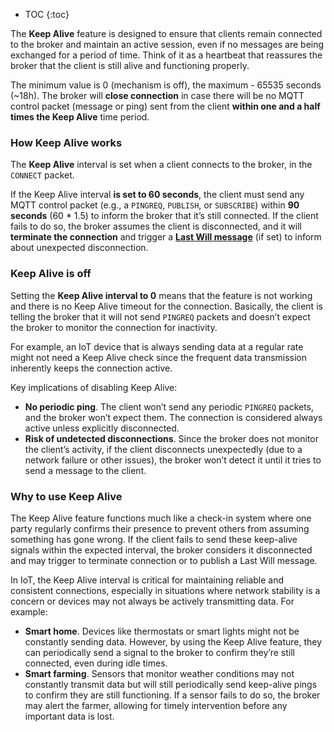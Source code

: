 
* TOC
{:toc}

The **Keep Alive** feature is designed to ensure that clients remain connected to the broker and maintain an active session, even if no messages are being exchanged for a period of time. 
Think of it as a heartbeat that reassures the broker that the client is still alive and functioning properly. 

The minimum value is 0 (mechanism is off), the maximum - 65535 seconds (~18h). 
The broker will **close connection** in case there will be no MQTT control packet (message or ping) sent from the client **within one and a half times the Keep Alive** time period.

### How Keep Alive works
The **Keep Alive** interval is set when a client connects to the broker, in the `CONNECT` packet.

If the Keep Alive interval **is set to 60 seconds**, the client must  send any MQTT control packet (e.g., a `PINGREQ`, `PUBLISH`, or `SUBSCRIBE`) within **90 seconds** (60 * 1.5) to inform the broker that it’s still connected. 
If the client fails to do so, the broker assumes the client is disconnected, and it will **terminate the connection** and trigger a **[Last Will message](/docs/mqtt-broker/user-guide/last-will)** (if set) to inform about unexpected disconnection.

### Keep Alive is off
Setting the **Keep Alive interval to 0** means that the feature is not working and there is no Keep Alive timeout for the connection. 
Basically, the client is telling the broker that it will not send `PINGREQ` packets and doesn’t expect the broker to monitor the connection for inactivity.

For example, an IoT device that is always sending data at a regular rate might not need a Keep Alive check since the frequent data transmission inherently keeps the connection active. 

Key implications of disabling Keep Alive:
* **No periodic ping**. The client won’t send any periodic `PINGREQ` packets, and the broker won’t expect them. The connection is considered always active unless explicitly disconnected. 
* **Risk of undetected disconnections**. Since the broker does not monitor the client’s activity, if the client disconnects unexpectedly (due to a network failure or other issues), the broker won’t detect it until it tries to send a message to the client.

### Why to use Keep Alive
The Keep Alive feature functions much like a check-in system where one party regularly confirms their presence to prevent others from assuming something has gone wrong.
If the client fails to send these keep-alive signals within the expected interval, the broker considers it disconnected and may trigger to terminate connection or to publish a Last Will message.

In IoT, the Keep Alive interval is critical for maintaining reliable and consistent connections, especially in situations where network stability is a concern or devices may not always be actively transmitting data. For example:
* **Smart home**. Devices like thermostats or smart lights might not be constantly sending data. However, by using the Keep Alive feature, they can periodically send a signal to the broker to confirm they’re still connected, even during idle times.
* **Smart farming**. Sensors that monitor weather conditions may not constantly transmit data but will still periodically send keep-alive pings to confirm they are still functioning. If a sensor fails to do so, the broker may alert the farmer, allowing for timely intervention before any important data is lost.
